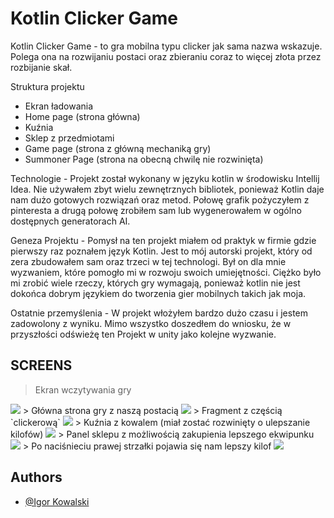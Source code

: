 
# Kotlin Clicker Game

Kotlin Clicker Game - to gra mobilna typu clicker jak sama nazwa wskazuje. Polega ona na rozwijaniu postaci oraz zbieraniu coraz to więcej złota przez rozbijanie skał.

Struktura projektu
- Ekran ładowania
- Home page (strona główna)
- Kuźnia
- Sklep z przedmiotami
- Game page (strona z główną mechaniką gry)
- Summoner Page (strona na obecną chwilę nie rozwinięta)

Technologie - Projekt został wykonany w języku kotlin w środowisku Intellij Idea. Nie używałem zbyt wielu zewnętrznych bibliotek, ponieważ Kotlin daje nam dużo gotowych rozwiązań oraz metod. Połowę grafik pożyczyłem z pinteresta a drugą połowę zrobiłem sam lub wygenerowałem w ogólno dostępnych generatorach AI.

Geneza Projektu - Pomysł na ten projekt miałem od praktyk w firmie gdzie pierwszy raz poznałem język Kotlin. Jest to mój autorski projekt, który od zera zbudowałem sam oraz trzeci w tej technologi. Był on dla mnie wyzwaniem, które pomogło mi w rozwoju swoich umiejętności. Ciężko było mi zrobić wiele rzeczy, których gry wymagają, ponieważ kotlin nie jest dokońca dobrym językiem do tworzenia gier mobilnych takich jak moja.

Ostatnie przemyślenia - W projekt włożyłem bardzo dużo czasu i jestem zadowolony z wyniku. Mimo wszystko doszedłem do wniosku, że w przyszłości odświeżę ten Projekt w unity jako kolejne wyzwanie.

## SCREENS
> Ekran wczytywania gry
<image src="opisowefoty/Zrzut ekranu 2024-02-23 161823.png">
> Główna strona gry z naszą postacią
<image src="opisowefoty/2.png">
> Fragment z częścią `clickerową`
<image src="opisowefoty/3.png">
> Kuźnia z kowalem (miał zostać rozwinięty o ulepszanie kilofów)
<image src="opisowefoty/4.png">
> Panel sklepu z możliwością zakupienia lepszego ekwipunku
<image src="opisowefoty/5.png">
> Po naciśnieciu prawej strzałki pojawia się nam lepszy kilof
<image src="opisowefoty/6.png">

## Authors

- [@Igor Kowalski](https://github.com/Szwajcar0)
